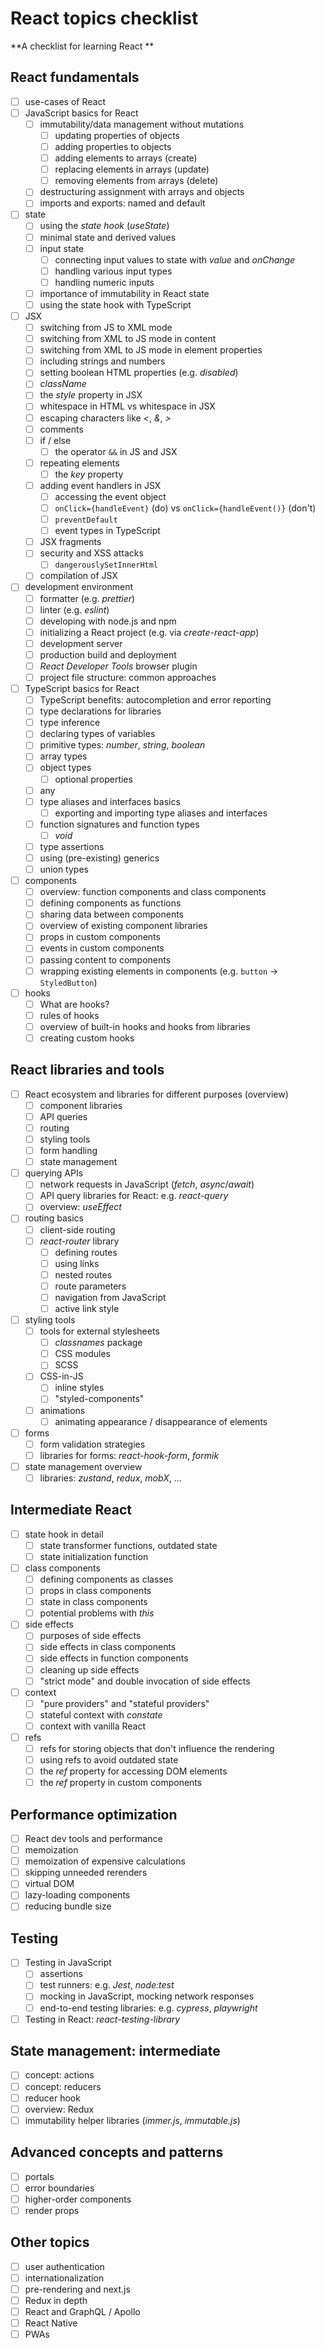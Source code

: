 # React topics checklist

**A checklist for learning React **

## React fundamentals

- [ ] use-cases of React
- [ ] JavaScript basics for React
  - [ ] immutability/data management without mutations
    - [ ] updating properties of objects
    - [ ] adding properties to objects
    - [ ] adding elements to arrays (create)
    - [ ] replacing elements in arrays (update)
    - [ ] removing elements from arrays (delete)
  - [ ] destructuring assignment with arrays and objects
  - [ ] imports and exports: named and default
- [ ] state
  - [ ] using the _state hook_ (_useState_)
  - [ ] minimal state and derived values
  - [ ] input state
    - [ ] connecting input values to state with _value_ and _onChange_
    - [ ] handling various input types
    - [ ] handling numeric inputs
  - [ ] importance of immutability in React state
  - [ ] using the state hook with TypeScript
- [ ] JSX
  - [ ] switching from JS to XML mode
  - [ ] switching from XML to JS mode in content
  - [ ] switching from XML to JS mode in element properties
  - [ ] including strings and numbers
  - [ ] setting boolean HTML properties (e.g. _disabled_)
  - [ ] _className_
  - [ ] the _style_ property in JSX
  - [ ] whitespace in HTML vs whitespace in JSX
  - [ ] escaping characters like _\<_, _\&_, _\>_
  - [ ] comments
  - [ ] if / else
    - [ ] the operator `&&` in JS and JSX
  - [ ] repeating elements
    - [ ] the _key_ property
  - [ ] adding event handlers in JSX
    - [ ] accessing the event object
    - [ ] `onClick={handleEvent}` (do) vs `onClick={handleEvent()}` (don't)
    - [ ] `preventDefault`
    - [ ] event types in TypeScript
  - [ ] JSX fragments
  - [ ] security and XSS attacks
    - [ ] `dangerouslySetInnerHtml`
  - [ ] compilation of JSX
- [ ] development environment
  - [ ] formatter (e.g. _prettier_)
  - [ ] linter (e.g. _eslint_)
  - [ ] developing with node.js and npm
  - [ ] initializing a React project (e.g. via _create-react-app_)
  - [ ] development server
  - [ ] production build and deployment
  - [ ] _React Developer Tools_ browser plugin
  - [ ] project file structure: common approaches
- [ ] TypeScript basics for React
  - [ ] TypeScript benefits: autocompletion and error reporting
  - [ ] type declarations for libraries
  - [ ] type inference
  - [ ] declaring types of variables
  - [ ] primitive types: _number_, _string_, _boolean_
  - [ ] array types
  - [ ] object types
    - [ ] optional properties
  - [ ] any
  - [ ] type aliases and interfaces basics
    - [ ] exporting and importing type aliases and interfaces
  - [ ] function signatures and function types
    - [ ] _void_
  - [ ] type assertions
  - [ ] using (pre-existing) generics
  - [ ] union types
- [ ] components
  - [ ] overview: function components and class components
  - [ ] defining components as functions
  - [ ] sharing data between components
  - [ ] overview of existing component libraries
  - [ ] props in custom components
  - [ ] events in custom components
  - [ ] passing content to components
  - [ ] wrapping existing elements in components (e.g. `button` -> `StyledButton`)
- [ ] hooks
  - [ ] What are hooks?
  - [ ] rules of hooks
  - [ ] overview of built-in hooks and hooks from libraries
  - [ ] creating custom hooks

## React libraries and tools

- [ ] React ecosystem and libraries for different purposes (overview)
  - [ ] component libraries
  - [ ] API queries
  - [ ] routing
  - [ ] styling tools
  - [ ] form handling
  - [ ] state management
- [ ] querying APIs
  - [ ] network requests in JavaScript (_fetch_, _async_/_await_)
  - [ ] API query libraries for React: e.g. _react-query_
  - [ ] overview: _useEffect_
- [ ] routing basics
  - [ ] client-side routing
  - [ ] _react-router_ library
    - [ ] defining routes
    - [ ] using links
    - [ ] nested routes
    - [ ] route parameters
    - [ ] navigation from JavaScript
    - [ ] active link style
- [ ] styling tools
  - [ ] tools for external stylesheets
    - [ ] _classnames_ package
    - [ ] CSS modules
    - [ ] SCSS
  - [ ] CSS-in-JS
    - [ ] inline styles
    - [ ] "styled-components"
  - [ ] animations
    - [ ] animating appearance / disappearance of elements
- [ ] forms
  - [ ] form validation strategies
  - [ ] libraries for forms: _react-hook-form_, _formik_
- [ ] state management overview
  - [ ] libraries: _zustand_, _redux_, _mobX_, ...

## Intermediate React

- [ ] state hook in detail
  - [ ] state transformer functions, outdated state
  - [ ] state initialization function
- [ ] class components
  - [ ] defining components as classes
  - [ ] props in class components
  - [ ] state in class components
  - [ ] potential problems with _this_
- [ ] side effects
  - [ ] purposes of side effects
  - [ ] side effects in class components
  - [ ] side effects in function components
  - [ ] cleaning up side effects
  - [ ] "strict mode" and double invocation of side effects
- [ ] context
  - [ ] "pure providers" and "stateful providers"
  - [ ] stateful context with _constate_
  - [ ] context with vanilla React
- [ ] refs
  - [ ] refs for storing objects that don't influence the rendering
  - [ ] using refs to avoid outdated state
  - [ ] the _ref_ property for accessing DOM elements
  - [ ] the _ref_ property in custom components

## Performance optimization

- [ ] React dev tools and performance
- [ ] memoization
- [ ] memoization of expensive calculations
- [ ] skipping unneeded rerenders
- [ ] virtual DOM
- [ ] lazy-loading components
- [ ] reducing bundle size

## Testing

- [ ] Testing in JavaScript
  - [ ] assertions
  - [ ] test runners: e.g. _Jest_, _node:test_
  - [ ] mocking in JavaScript, mocking network responses
  - [ ] end-to-end testing libraries: e.g. _cypress_, _playwright_
- [ ] Testing in React: _react-testing-library_

## State management: intermediate

- [ ] concept: actions
- [ ] concept: reducers
- [ ] reducer hook
- [ ] overview: Redux
- [ ] immutability helper libraries (_immer.js_, _immutable.js_)

## Advanced concepts and patterns

- [ ] portals
- [ ] error boundaries
- [ ] higher-order components
- [ ] render props

## Other topics

- [ ] user authentication
- [ ] internationalization
- [ ] pre-rendering and next.js
- [ ] Redux in depth
- [ ] React and GraphQL / Apollo
- [ ] React Native
- [ ] PWAs
